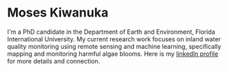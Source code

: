 # Moses Kiwanuka
I'm a PhD candidate in the Department of Earth and Environment, Florida International University.
My current research work focuses on inland water quality monitoring using remote sensing and machine learning, specifically mapping and monitoring harmful algae blooms. 
Here is my [linkedln profile](https://www.linkedin.com/in/kiwanuka-moses-71501314b/) for more details and connection.
